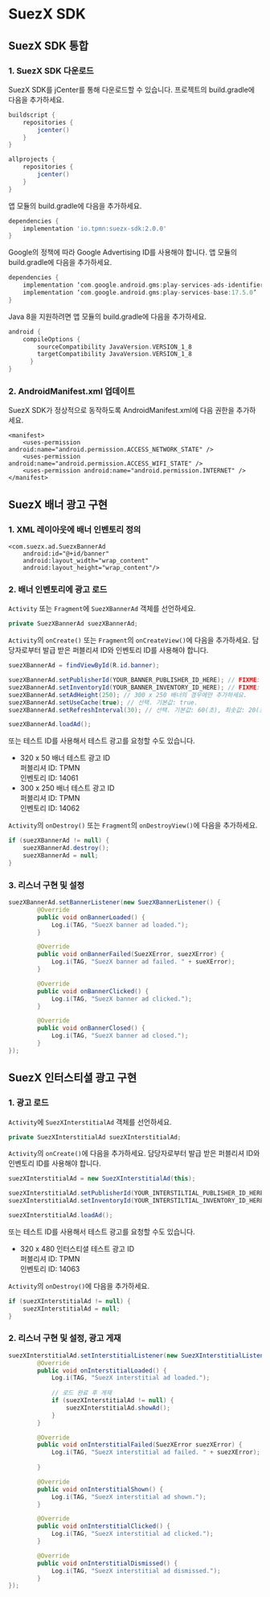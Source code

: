 # **SuezX SDK**

## SuezX SDK 통합

### 1. SuezX SDK 다운로드
SuezX SDK를 jCenter를 통해 다운로드할 수 있습니다. 프로젝트의 build.gradle에 다음을 추가하세요. 
~~~groovy
buildscript {
    repositories {
        jcenter()
    }
}

allprojects {
    repositories {
        jcenter()
    }
}
~~~

앱 모듈의 build.gradle에 다음을 추가하세요.
~~~groovy
dependencies {
    implementation 'io.tpmn:suezx-sdk:2.0.0'
}
~~~

Google의 정책에 따라 Google Advertising ID를 사용해야 합니다. 앱 모듈의 build.gradle에 다음을 추가하세요.
~~~groovy
dependencies {
    implementation ‘com.google.android.gms:play-services-ads-identifier:17.0.0’
    implementation ‘com.google.android.gms:play-services-base:17.5.0’
}
~~~

Java 8을 지원하려면 앱 모듈의 build.gradle에 다음을 추가하세요.
~~~groovy
android {
    compileOptions {
        sourceCompatibility JavaVersion.VERSION_1_8
        targetCompatibility JavaVersion.VERSION_1_8
      }
}
~~~

### 2. AndroidManifest.xml 업데이트
SuezX SDK가 정상적으로 동작하도록 AndroidManifest.xml에 다음 권한을 추가하세요.
~~~
<manifest>
    <uses-permission android:name="android.permission.ACCESS_NETWORK_STATE" />
    <uses-permission android:name="android.permission.ACCESS_WIFI_STATE" />
    <uses-permission android:name="android.permission.INTERNET" />
</manifest>
~~~

## SuezX 배너 광고 구현

### 1. XML 레이아웃에 배너 인벤토리 정의
~~~
<com.suezx.ad.SuezxBannerAd
    android:id="@+id/banner"
    android:layout_width="wrap_content"
    android:layout_height="wrap_content"/>
~~~

### 2. 배너 인벤토리에 광고 로드
`Activity` 또는 `Fragment`에 `SuezXBannerAd` 객체를 선언하세요.
~~~java
private SuezXBannerAd suezXBannerAd;
~~~

`Activity`의 `onCreate()` 또는 `Fragment`의 `onCreateView()`에 다음을 추가하세요. 담당자로부터 발급 받은 퍼블리셔 ID와 인벤토리 ID를 사용해야 합니다.
~~~java
suezXBannerAd = findViewById(R.id.banner);

suezXBannerAd.setPublisherId(YOUR_BANNER_PUBLISHER_ID_HERE); // FIXME: 배너 퍼블리셔 ID를 넣으세요.
suezXBannerAd.setInventoryId(YOUR_BANNER_INVENTORY_ID_HERE); // FIXME: 배너 인벤토리 ID를 넣으세요.
suezXBannerAd.setAdHeight(250); // 300 x 250 배너의 경우에만 추가하세요.
suezXBannerAd.setUseCache(true); // 선택. 기본값: true. 
suezXBannerAd.setRefreshInterval(30); // 선택. 기본값: 60(초), 최솟값: 20(초), 최댓값: 120(초).

suezXBannerAd.loadAd();
~~~

또는 테스트 ID를 사용해서 테스트 광고를 요청할 수도 있습니다.
- 320 x 50 배너 테스트 광고 ID  
퍼블리셔 ID: TPMN  
인벤토리 ID: 14061
- 300 x 250 배너 테스트 광고 ID   
퍼블리셔 ID: TPMN  
인벤토리 ID: 14062

`Activity`의 `onDestroy()` 또는 `Fragment`의 `onDestroyView()`에 다음을 추가하세요.
~~~java
if (suezXBannerAd != null) {
    suezXBannerAd.destroy();
    suezXBannerAd = null;
}
~~~

### 3. 리스너 구현 및 설정
~~~java
suezXBannerAd.setBannerListener(new SuezXBannerListener() {
        @Override
        public void onBannerLoaded() {
            Log.i(TAG, "SuezX banner ad loaded.");
        }

        @Override    
        public void onBannerFailed(SuezXError, suezXError) {
            Log.i(TAG, "SuezX banner ad failed. " + sueXError);
        }

        @Override
        public void onBannerClicked() {
            Log.i(TAG, "SuezX banner ad clicked.");
        }

        @Override
        public void onBannerClosed() {
            Log.i(TAG, "SuezX banner ad closed.");
        }
});
~~~

## SuezX 인터스티셜 광고 구현

### 1. 광고 로드
`Activity`에 `SuezXInterstitialAd` 객체를 선언하세요.
~~~java
private SuezXInterstitialAd suezXInterstitialAd;
~~~

`Activity`의 `onCreate()`에 다음을 추가하세요. 담당자로부터 발급 받은 퍼블리셔 ID와 인벤토리 ID를 사용해야 합니다.
~~~java
suezXInterstitialAd = new SuezXInterstitialAd(this);

suezXInterstitialAd.setPublisherId(YOUR_INTERSTILTIAL_PUBLISHER_ID_HERE); // FIXME: 인터스티셜 퍼블리셔 ID를 넣으세요.
suezXInterstitialAd.setInventoryId(YOUR_INTERSTILTIAL_INVENTORY_ID_HERE); // FIXME: 인터스티셜 인벤토리 ID를 넣으세요.

suezXInterstitialAd.loadAd();
~~~

또는 테스트 ID를 사용해서 테스트 광고를 요청할 수도 있습니다.
- 320 x 480 인터스티셜 테스트 광고 ID  
퍼블리셔 ID: TPMN  
인벤토리 ID: 14063

`Activity`의 `onDestroy()`에 다음을 추가하세요.
~~~java
if (suezXInterstitialAd != null) {
    suezXInterstitialAd = null;
}
~~~

### 2. 리스너 구현 및 설정, 광고 게재
~~~java
suezXInterstitialAd.setInterstitialListener(new SuezXInterstitialListener() {
        @Override
        public void onInterstitialLoaded() {
            Log.i(TAG, "SuezX interstitial ad loaded.");
            
            // 로드 완료 후 게재
            if (suezXInterstitialAd != null) {
                suezXInterstitialAd.showAd();
            }
        }

        @Override
        public void onInterstitialFailed(SuezXError suezXError) {
            Log.i(TAG, "SuezX interstitial ad failed. " + suezXError);
        
        }

        @Override
        public void onInterstitialShown() {
            Log.i(TAG, "SuezX interstitial ad shown.");
        }

        @Override
        public void onInterstitialClicked() {
            Log.i(TAG, "SuezX interstitial ad clicked.");
        }

        @Override
        public void onInterstitialDismissed() {
            Log.i(TAG, "SuezX interstitial ad dismissed.");
        }
});
~~~
